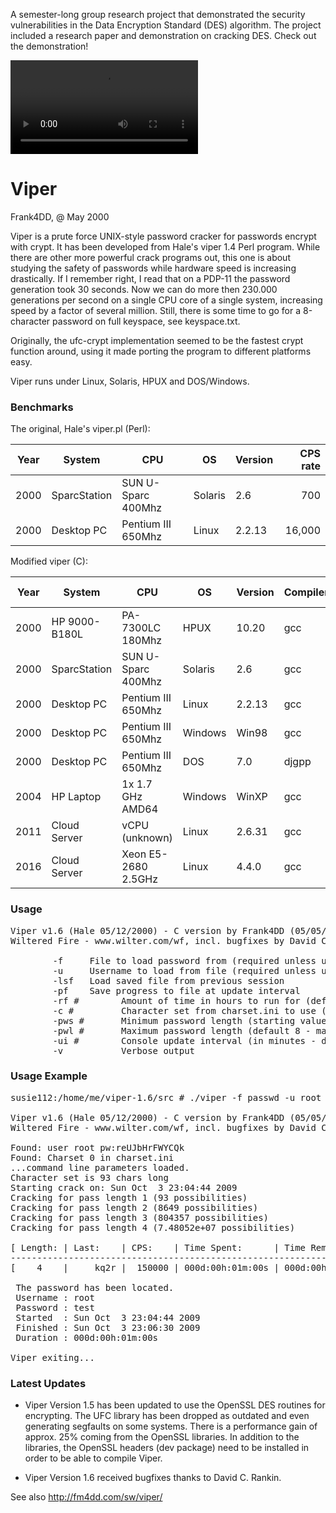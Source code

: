 A semester-long group research project that demonstrated the security vulnerabilities in the Data Encryption Standard (DES) algorithm. The project included a research paper and demonstration on cracking DES. Check out the demonstration!

![Demo](https://www.dropbox.com/s/hbf22n99aw3rsqj/BreakingDESDemonstration.mp4?dl=0)


# Viper

Frank4DD, @ May 2000

Viper is a prute force UNIX-style password cracker for passwords encrypt with
crypt. It has been developed from Hale's viper 1.4 Perl  program.
While there are other more powerful crack programs out, this one is about
studying the safety of passwords while hardware speed is increasing drastically.
If I remember right, I read that on a PDP-11 the password generation took 30
seconds. Now we can do more then 230.000 generations per second on a single
CPU core of a single system, increasing speed by a factor of several million.
Still, there is some time to go for a 8-character password on full keyspace,
see keyspace.txt.

Originally, the ufc-crypt implementation seemed to be the fastest
crypt function around, using it made porting the program to different platforms
easy.

Viper runs under Linux, Solaris, HPUX and DOS/Windows.


### Benchmarks

The original, Hale's viper.pl (Perl):

|Year| System | CPU | OS | Version | CPS rate |
|----|--------|-----|----|---------|---------:|
|2000| SparcStation | SUN U-Sparc 400Mhz | Solaris | 2.6 | 700 |
|2000| Desktop PC | Pentium III 650Mhz | Linux | 2.2.13 | 16,000 |

Modified viper (C):

|Year| System | CPU | OS | Version | Compiler | CPS rate |
|----|--------|-----|----|---------|----------|---------:|
|2000| HP 9000-B180L |  PA-7300LC 180Mhz | HPUX | 10.20 | gcc | 7000 |
|2000| SparcStation | SUN U-Sparc 400Mhz | Solaris | 2.6 | gcc | 25,000 |
|2000| Desktop PC | Pentium III 650Mhz | Linux | 2.2.13 | gcc | 40,000 |
|2000| Desktop PC | Pentium III 650Mhz | Windows | Win98 | gcc | 50,000 |
|2000| Desktop PC | Pentium III 650Mhz | DOS | 7.0  | djgpp | 50,000 |
|2004| HP Laptop | 1x 1.7 GHz AMD64 | Windows | WinXP | gcc | 120,000 |
|2011| Cloud Server | vCPU (unknown) | Linux | 2.6.31 | gcc | 150,000 |
|2016| Cloud Server | Xeon E5-2680 2.5GHz | Linux | 4.4.0 | gcc | 250,000 |


### Usage

<pre>Viper v1.6 (Hale 05/12/2000) - C version by Frank4DD (05/05/2014)
Wiltered Fire - www.wilter.com/wf, incl. bugfixes by David C. Rankin

        -f <file>    File to load password from (required unless using lsf)
        -u <user>    Username to load from file (required unless using lsf)
        -lsf <file>  Load saved file from previous session
        -pf <file>   Save progress to file at update interval
        -rf #        Amount of time in hours to run for (default infinite)
        -c #         Character set from charset.ini to use (default 1)
        -pws #       Minimum password length (starting value, default 1)
        -pwl #       Maximum password length (default 8 - maximum 16)
        -ui #        Console update interval (in minutes - default 10)
        -v           Verbose output</pre>

### Usage Example

<pre>susie112:/home/me/viper-1.6/src # ./viper -f passwd -u root -ui 1 -v

Viper v1.6 (Hale 05/12/2000) - C version by Frank4DD (05/05/2014)
Wiltered Fire - www.wilter.com/wf, incl. bugfixes by David C. Rankin

Found: user root pw:reUJbHrFWYCQk
Found: Charset 0 in charset.ini
...command line parameters loaded.
Character set is 93 chars long
Starting crack on: Sun Oct  3 23:04:44 2009
Cracking for pass length 1 (93 possibilities)
Cracking for pass length 2 (8649 possibilities)
Cracking for pass length 3 (804357 possibilities)
Cracking for pass length 4 (7.48052e+07 possibilities)

[ Length: | Last:    | CPS:    | Time Spent:      | Time Remaining:  | Done:  ]
-------------------------------------------------------------------------------
[    4    |     kq2r |  150000 | 000d:00h:01m:00s | 000d:00h:07m:18s | 12.03% ]

 The password has been located.
 Username : root
 Password : test
 Started  : Sun Oct  3 23:04:44 2009
 Finished : Sun Oct  3 23:06:30 2009
 Duration : 000d:00h:01m:00s

Viper exiting...</pre>

### Latest Updates

* Viper Version 1.5 has been updated to use the OpenSSL DES routines for 
encrypting. The UFC library has been dropped as outdated and even generating
segfaults on some systems. There  is a performance gain of approx. 25%
coming from the OpenSSL libraries. In addition to the libraries, the OpenSSL
headers (dev package) need to be installed in order to be able to compile Viper.

* Viper Version 1.6 received bugfixes thanks to David C. Rankin.

See also http://fm4dd.com/sw/viper/
